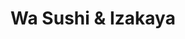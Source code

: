 ---
layout: place
title: "Wa Sushi & Izakaya"
permalink: /california/alhambra/wa-sushi-izakaya.html
stateAbbr: CA
stateName: California
cityName: Alhambra
place_id: ChIJpRUAIQfFwoARpC9v5H9lPbM
photos:
  - name: >-
      places/ChIJpRUAIQfFwoARpC9v5H9lPbM/photos/AUy1YQ0h-f2ABPa7oDdsMO0EZ_vCBDN4sdVN8qFg7Fqkk6I79bP1ZbmQlI7saWA01etWEbvdHsrmezbuEMlSZBIAdJ0ZK1rb0tHUYsBG3sHlKUuwQY1Doq3G7tql2PzDQXCfGLkHgo_XonyqFeRwvOAgPdetJVmhyUgmsItPmp-zgufvEoxJzvaV-2dROOgYBkrJCOXI8KHdHgA95WieGYCPs_IpRNALXZLnE8T4YYBTuQLX4NvzjkwJm3v396CiMLsBKnaa_ImoZ9DUgr1PAWWhW9yEw0XcXNWe64nnPUbmgK6sCe0jNWmTFh6Vg5WVKTRzDZg9bOVYz7iqbLN2-VD9epBjytPT8dRbEvo3l_kqVPpNx9cz6auz3yTJMu0U6SchUCCYHK1qpGBlj-J5vKtbbMo24LKClJJYU8eMR8kiC1r7NH71
    widthPx: 4000
    heightPx: 3000
    authorAttributions:
      - displayName: 박시연
        uri: https://maps.google.com/maps/contrib/108866359803273249499
        photoUri: >-
          https://lh3.googleusercontent.com/a/ACg8ocJ2Yv3J6rsl__dePohpgJ3Kt6aRPUDWJtCuqBOKwmLQKy9LQg=s100-p-k-no-mo
    flagContentUri: >-
      https://www.google.com/local/imagery/report/?cb_client=maps_api_places.places_api&image_key=!1e10!2sCIHM0ogKEICAgID_iPGz-AE&hl=en-US
    googleMapsUri: >-
      https://www.google.com/maps/place//data=!3m4!1e2!3m2!1sCIHM0ogKEICAgID_iPGz-AE!2e10!4m2!3m1!1s0x80c2c507210015a5:0xb33d657fe46f2fa4
  - name: >-
      places/ChIJpRUAIQfFwoARpC9v5H9lPbM/photos/AUy1YQ0GRlh47ofYbqYwZ9swfNPxcC2eM0uMCyojCo5DchprtMGDnLLbYvrYKf6Xkb97CspJnJdY1raHnERvVMk1vkej0n1IhgU38mB68EvpCZdEn7qUmy1Zl1sLPteoM4N6e-svbApvBFWpHVz1s78fO0ZjSlv-WRiiSgTdKT_nlaJDRCnftIWfQcIbttBUrRBnNaRmUbRMvJR8Ihbvgn3dUxDp7lwd7KcT1B7CofvwOBarCNABARy07XmXUgE80Xy_GvS2IplyIdkzBKeygFp4UOHVS6grKmkt9nPZlf12j15RXD9l2mZUFSVul4fNW157Eo2rGKOnlw3nJ596WOcLoDm1GB4wmLHsI2Z19ysI-9ZkeUDod8t_OZjbcismcwoCftOHHDua0viL6ahsWJktkcTXiRVmgCcXPFbiqsPNjmc
    widthPx: 4032
    heightPx: 2236
    authorAttributions:
      - displayName: grace kim
        uri: https://maps.google.com/maps/contrib/114978295446147206711
        photoUri: >-
          https://lh3.googleusercontent.com/a-/ALV-UjXcM6fcscSXNQP1uR6quHFHR1Vk3xX5yhjXfCfZklikaMOH-14E=s100-p-k-no-mo
    flagContentUri: >-
      https://www.google.com/local/imagery/report/?cb_client=maps_api_places.places_api&image_key=!1e10!2sCIHM0ogKEICAgID-wOCbdg&hl=en-US
    googleMapsUri: >-
      https://www.google.com/maps/place//data=!3m4!1e2!3m2!1sCIHM0ogKEICAgID-wOCbdg!2e10!4m2!3m1!1s0x80c2c507210015a5:0xb33d657fe46f2fa4
  - name: >-
      places/ChIJpRUAIQfFwoARpC9v5H9lPbM/photos/AUy1YQ1gAmc-TDuH5EP5aLy6WgUT6yzCCH0sHAEdT-otG9gpu_O4es3u63QJGQ-jtHNK5wBBVQajmGL0MEbgyqkhU8BtKyoNRaqmOfaamX2W54CKH0OIkJAx4ZT23Zo3zCVEdpx2ApVy84BCuzPNE6j8ayDUrXgnlTFXiB0hCudleXTGJX71P-WlnsbVvpnUxh-AnPTUjiqmI01SyrbLqGmkD4WDPKNYC735H5ovjklQntYFNHkez1ZFUnF5s3WyoJ5fm3pAPMSy3HA8v0G7DVy61a5pzSVnwTydWy8RQel8yuPWaCD8P3kWmMoj2efKfPhFJGdjo-T4jvCwU7sfDUiqylcS6EhwQnjc4gSoyFIlVKP-UOk7k2VIuU4CZihMMrBC7tH3Uv8Pdmie9d6bveu53ZYhWKbG521xhnJ-oJSoUQUDdMIA
    widthPx: 3000
    heightPx: 4000
    authorAttributions:
      - displayName: Wa Bang
        uri: https://maps.google.com/maps/contrib/103805377904499073831
        photoUri: >-
          https://lh3.googleusercontent.com/a-/ALV-UjWvyHaKBG4JhFbJuYgOPIdCzEW-10LKMOH2HZsAbUTxMfdzOiY_=s100-p-k-no-mo
    flagContentUri: >-
      https://www.google.com/local/imagery/report/?cb_client=maps_api_places.places_api&image_key=!1e10!2sCIHM0ogKEICAgIDn46C75AE&hl=en-US
    googleMapsUri: >-
      https://www.google.com/maps/place//data=!3m4!1e2!3m2!1sCIHM0ogKEICAgIDn46C75AE!2e10!4m2!3m1!1s0x80c2c507210015a5:0xb33d657fe46f2fa4
  - name: >-
      places/ChIJpRUAIQfFwoARpC9v5H9lPbM/photos/AUy1YQ2Y_K0cVfjvIfBzSleB1kYct-PdlVA7hkGbuFjJQ0ursrEVE5gLaCIgMbS75zg3JhkDb2ngAzJb8i5GnBuNTaKDpQ2BS6Tkj_1gbRQxoYlTIePsN6El_GTYibosa3MQ8km-xn3c4cQL4leaioRyKCS8hMj5Y2vftvb84KSwgUx09zADVf-uok36Q3zL4MebHGeD_s5wAHpc-HWT48N5OxEV2xnxSe-mGac5EgV3lEfO8hV7o_DIasCwFzbQj94DxSIC-GWQIBlHB3iw5D1Q5G3jHajhGGKGbPyPhHlrjRjD5pOcoj1-DlQspeBjctcc4tYiiSeNH-oCa2Bd2URSj7Ilrk8SZrGNSDZ0_5mGgcgHCQ0fw9cEfUazfoJleCFs1TTeReJlzm_LiTyPHMwGN5TpmFk0sLng0r4GW86jGXBnBA
    widthPx: 3000
    heightPx: 4000
    authorAttributions:
      - displayName: Wa Bang
        uri: https://maps.google.com/maps/contrib/103805377904499073831
        photoUri: >-
          https://lh3.googleusercontent.com/a-/ALV-UjWvyHaKBG4JhFbJuYgOPIdCzEW-10LKMOH2HZsAbUTxMfdzOiY_=s100-p-k-no-mo
    flagContentUri: >-
      https://www.google.com/local/imagery/report/?cb_client=maps_api_places.places_api&image_key=!1e10!2sCIHM0ogKEICAgIDn46CmVQ&hl=en-US
    googleMapsUri: >-
      https://www.google.com/maps/place//data=!3m4!1e2!3m2!1sCIHM0ogKEICAgIDn46CmVQ!2e10!4m2!3m1!1s0x80c2c507210015a5:0xb33d657fe46f2fa4
  - name: >-
      places/ChIJpRUAIQfFwoARpC9v5H9lPbM/photos/AUy1YQ3eLVZQl5nzJjwYxIUnTq6WO7_SSwn2U6r69UoQRG1qrcZt3sAnsN1T6oORZFrKiXmvM3JfIIlvvzrLnexXEcx4GZL_9OdmboEKYv4etd4Y4oGnHNikD3tsb0gjsbQHhz1NT5ewFzFC8i9S31jbqqIyeeZ3DsVoCEl0_N8ZoWYyQcc5wly5kLRAdNDgA8KW_6TOiCLJrygLVdRGnq4D-jMohzxZOXg6HLrYrMgksVE_MgWP0Ng0fQXt3J7Dh7I_MpDU7c_YDBPcoBe6W7RIk6WnDzD5bmvw4loahciSueQMexf_3t7yBi2iCWRkT7GfSfTNVBZcsNltdjFsfaSboTVkHH46wMFa_x83-veqxbkQUbis6AiNBxbUtWghlJvIC65rmT8XxzjQ0X5fJuJK1kcSXgZVWHhs1LixhwpD5qDetQ
    widthPx: 4000
    heightPx: 2252
    authorAttributions:
      - displayName: Minh Do
        uri: https://maps.google.com/maps/contrib/101752405122111357849
        photoUri: >-
          https://lh3.googleusercontent.com/a-/ALV-UjVlmMsPsGMmiqcWeUlZB96Gk6PIZuR964tcqiuvhvimlQWp3YLPwg=s100-p-k-no-mo
    flagContentUri: >-
      https://www.google.com/local/imagery/report/?cb_client=maps_api_places.places_api&image_key=!1e10!2sCIHM0ogKEICAgICxtJiHYw&hl=en-US
    googleMapsUri: >-
      https://www.google.com/maps/place//data=!3m4!1e2!3m2!1sCIHM0ogKEICAgICxtJiHYw!2e10!4m2!3m1!1s0x80c2c507210015a5:0xb33d657fe46f2fa4
  - name: >-
      places/ChIJpRUAIQfFwoARpC9v5H9lPbM/photos/AUy1YQ2Ik1Q9VWRM9neubIdDPKYpQSAAmuj5npIiIjaNHixc7XMK6CDDfN4wDKrwJpc605H6JlVJ71woT6EUQroQj-nN-EnTTMdFBFjazASmvlBz3vLo6tnmrAqCP3dW4-GhT15FrStjUxf4-94JM3FNDqolR2hADTgY6UU3CKZVzUHICxA8DmhcN7qodMN4e0_9FmZ0_IHsRjmk2WHh-9XFJaejUYSr9KpFeD1O9St5eOQnTL-1G19gFXXc3ft3kASE5AcCUAayReuIB339H4UY89s3huk9AcKTui1GZCEPOalVThVuE0eweXUPMEWJ46XS4eGwsU959_oSVXb2AwIf95j93-_6rkZp4t8_aqW7-4kZDIZxhRuzkcp4eh58lrEnBmPlFgr2Lc9d7Uu3ezVsgsXIZuEvZVVzYLyUKeINcXQ
    widthPx: 3024
    heightPx: 4032
    authorAttributions:
      - displayName: Anthony Jang
        uri: https://maps.google.com/maps/contrib/108800572037613879683
        photoUri: >-
          https://lh3.googleusercontent.com/a-/ALV-UjX70dl94yyT3cfqf1a0pUBVpfuxWKvQ145j9_9_rAt89Tn0AYqF=s100-p-k-no-mo
    flagContentUri: >-
      https://www.google.com/local/imagery/report/?cb_client=maps_api_places.places_api&image_key=!1e10!2sCIHM0ogKEICAgIC3_rfACA&hl=en-US
    googleMapsUri: >-
      https://www.google.com/maps/place//data=!3m4!1e2!3m2!1sCIHM0ogKEICAgIC3_rfACA!2e10!4m2!3m1!1s0x80c2c507210015a5:0xb33d657fe46f2fa4
  - name: >-
      places/ChIJpRUAIQfFwoARpC9v5H9lPbM/photos/AUy1YQ2j4zLd386-4shs-knQkWFTfvOh6185A-AL02N6yOzSh1rLNVQPOAOYcQfCZKGiip8IKa4QIFEXjhtKVV3IjlSQzV-QhKpQHF2V3rzJa4YET2z3DHMry2O-EhdoOk0dnUiaGVsh8dA8OxvaozgbroC7IkWEyCzDQ4lMwDYc30y3JF8GDMF5jdoP-QCER31vDFctAJc80hFqM0l3cOtg2VOTrqIrLEKI661YRKd5v_fEP0xqEj4VFj5ORU6-67E-5chaemDi71xisTqU9l9IgPqyLz1JxOjckiPw-FlOBv8nNk8Vjm3JLJtJh_ityVjml-hoIP4p_Waz_yflDBP6SdjipS9ANJJ4H-vO_wJ-Qik-chZaKAPYBfrlmE7fiD1_LzMTk-qRnX7lECljCdKOxwNchK1sKVDpYav3QSxW2u4wCrY
    widthPx: 3024
    heightPx: 3024
    authorAttributions:
      - displayName: Y. Rachel Lin
        uri: https://maps.google.com/maps/contrib/101552367042795194026
        photoUri: >-
          https://lh3.googleusercontent.com/a/ACg8ocKGGMynxy6JiaWfN3sJBiaJou0M4TpcMO2NV5PCXRzs98N6uw=s100-p-k-no-mo
    flagContentUri: >-
      https://www.google.com/local/imagery/report/?cb_client=maps_api_places.places_api&image_key=!1e10!2sCIHM0ogKEICAgIDpldP1igE&hl=en-US
    googleMapsUri: >-
      https://www.google.com/maps/place//data=!3m4!1e2!3m2!1sCIHM0ogKEICAgIDpldP1igE!2e10!4m2!3m1!1s0x80c2c507210015a5:0xb33d657fe46f2fa4
  - name: >-
      places/ChIJpRUAIQfFwoARpC9v5H9lPbM/photos/AUy1YQ2e4wk7GekuCu6DvDrQkqlCgEOm3yqVFMTcKF6YiA3twJYFFXZt1WTDWWsrRZipnTDcZHWXciqMpV0HVdzhI-BAiMX49SZUhkAg10Hkvn-G42npX_qQRRcjryW2AkaBF-DY2Ls65wxAwIJkCbVuoCuPe1STAEgYoEFACTo69oZqBuVpjmjjicqWLAE2vXy5tMf3RG1RtWzO5yWe67AK9DwCZHD640aN_QmnWjcBpNH_-RCyDWi77u1yp28j8OlYbheKwb7X9w9dib4paAQBl0BU-X0qMRzmB9z5rV-Ek3SiFg01n5TWj7UEJyfELcU9Q-ql4EqOH0haKJJW2apro3QQYina7PdaP9OL9Ga_ZTI4BRIwUrntK039hoQRd4PGo9UgZ-uEiRFN0u0ie957GEBbn0TDppQE8UeE_QN5HqEfVcE_
    widthPx: 4032
    heightPx: 2565
    authorAttributions:
      - displayName: grace kim
        uri: https://maps.google.com/maps/contrib/114978295446147206711
        photoUri: >-
          https://lh3.googleusercontent.com/a-/ALV-UjXcM6fcscSXNQP1uR6quHFHR1Vk3xX5yhjXfCfZklikaMOH-14E=s100-p-k-no-mo
    flagContentUri: >-
      https://www.google.com/local/imagery/report/?cb_client=maps_api_places.places_api&image_key=!1e10!2sCIHM0ogKEICAgID-wOCb1gE&hl=en-US
    googleMapsUri: >-
      https://www.google.com/maps/place//data=!3m4!1e2!3m2!1sCIHM0ogKEICAgID-wOCb1gE!2e10!4m2!3m1!1s0x80c2c507210015a5:0xb33d657fe46f2fa4
  - name: >-
      places/ChIJpRUAIQfFwoARpC9v5H9lPbM/photos/AUy1YQ2OCvQn9nP9hHC2dUG9AZxnQDsyZjEzwGayg1ATAvFFM0bX9e98Ikcbq2fyVhDkJzkqd5hT3kotassPTngyyk7FWbN4Lz_6g5y_paa2YDCyCLF4scWzo0OvX2-gMkbn805ht1RzQtcUhKiF142uJz5_EWNcErnkd_nQZm5lOd4qpAbItkzKlMerbUTOwbMGwpqxoKpSFFoIaVd79J6O-pD-hmotVWAv1Rr2DUJBaQJ9DjvDUD7DtZUMnb-EYLeOBWw0A-ReImlC90Jt5IdkQckVLkZBUZ_OTRbkXn6Zzy02zt8tNG5POVvLRK4qjSxlBhjDnByTjrRjVxB_RXO1hZ3oXU2l-yyj4DgolBbFtrP9xNMvGYtYt9RDJL85dpgC7u0r4C-j_ptXjVnzFnocNVD2Co1XjUekhgS78jnbwVUwUw
    widthPx: 3456
    heightPx: 3456
    authorAttributions:
      - displayName: Hana Lee
        uri: https://maps.google.com/maps/contrib/108796519718880225940
        photoUri: >-
          https://lh3.googleusercontent.com/a/ACg8ocLC1_tnp-HqOU3CiYRKTZ6x7GVCqghzjW6ZtAmODZ_TNcJEZg=s100-p-k-no-mo
    flagContentUri: >-
      https://www.google.com/local/imagery/report/?cb_client=maps_api_places.places_api&image_key=!1e10!2sCIHM0ogKEICAgIDum56Idg&hl=en-US
    googleMapsUri: >-
      https://www.google.com/maps/place//data=!3m4!1e2!3m2!1sCIHM0ogKEICAgIDum56Idg!2e10!4m2!3m1!1s0x80c2c507210015a5:0xb33d657fe46f2fa4
  - name: >-
      places/ChIJpRUAIQfFwoARpC9v5H9lPbM/photos/AUy1YQ3JcqYkhWOiMLFVBmUyJaJYjfRSeh9zlhcL_2NRjAM0WjoyKUyacpejYDRdhStCuHFCr2kUfp2737szmgMmyVFiG4TyK1fGj1LGZwC1lds9lCnbke4ArQ0p2MkEsxFjxbAAP6yxGoHYMsQT1bp1U8f24rbQ_NEZcd4lk0yfIyE0tHQWwbh9jo5dMWdov7zGaH6touIvy77HFbp605tu4snLZt4vB5xYP6Jizg1fPD601-f9ZU8KFmIonEL91-06pJXk9m4M78r2wNxFCRCY2YoiUqMbQykzwm-sx_Jci7g9aFGS_n8BAK0nUJIY-l_z0uIE7Yrv-hNdg82r7Eh0TdZzksVBWdnKp1fX71wsvlAXR1t3FADOuNkjoUlPOFbsqib4BaMCVHUwS6_ayCWBI96jlge8MsY5yd2P6BUr7fBk1Q
    widthPx: 3000
    heightPx: 4000
    authorAttributions:
      - displayName: Wa Bang
        uri: https://maps.google.com/maps/contrib/103805377904499073831
        photoUri: >-
          https://lh3.googleusercontent.com/a-/ALV-UjWvyHaKBG4JhFbJuYgOPIdCzEW-10LKMOH2HZsAbUTxMfdzOiY_=s100-p-k-no-mo
    flagContentUri: >-
      https://www.google.com/local/imagery/report/?cb_client=maps_api_places.places_api&image_key=!1e10!2sCIHM0ogKEICAgIDn46CJRw&hl=en-US
    googleMapsUri: >-
      https://www.google.com/maps/place//data=!3m4!1e2!3m2!1sCIHM0ogKEICAgIDn46CJRw!2e10!4m2!3m1!1s0x80c2c507210015a5:0xb33d657fe46f2fa4
address: 1132 N Garfield Ave, Alhambra, CA 91801, USA
street: 1132 N Garfield Ave
city: Alhambra
state: CA
zip: '91801'
country: USA
neighborhood: null
latitude: '34.105774'
longitude: '-118.134397'
accessibility_options:
  wheelchairAccessibleParking: true
  wheelchairAccessibleEntrance: true
  wheelchairAccessibleRestroom: true
  wheelchairAccessibleSeating: true
business_status: OPERATIONAL
name: Wa Sushi & Izakaya
google_maps_links:
  directionsUri: >-
    https://www.google.com/maps/dir//''/data=!4m7!4m6!1m1!4e2!1m2!1m1!1s0x80c2c507210015a5:0xb33d657fe46f2fa4!3e0
  placeUri: https://maps.google.com/?cid=12915590906336194468
  writeAReviewUri: >-
    https://www.google.com/maps/place//data=!4m3!3m2!1s0x80c2c507210015a5:0xb33d657fe46f2fa4!12e1
  reviewsUri: >-
    https://www.google.com/maps/place//data=!4m4!3m3!1s0x80c2c507210015a5:0xb33d657fe46f2fa4!9m1!1b1
  photosUri: >-
    https://www.google.com/maps/place//data=!4m3!3m2!1s0x80c2c507210015a5:0xb33d657fe46f2fa4!10e5
primary_type: Sushi Restaurant
opening_hours:
  regular: null
  current: null
secondary_opening_hours:
  regular:
    weekdayDescriptions: null
    type: null
  current:
    weekdayDescriptions: null
    type: null
phone: null
price_level: null
price_range: null
rating: null
rating_count: 0
website: null
description: null
reviews: null
parking_options: null
payment_options: null
allow_dogs: null
curbside_pickup: null
delivery: null
dine_in: null
good_for_children: null
good_for_groups: null
good_for_sports: null
live_music: null
menu_for_children: null
outdoor_seating: null
reservable: null
restroom: null
serves_beer: null
serves_breakfast: null
serves_brunch: null
serves_cocktails: null
serves_coffee: null
serves_dinner: null
serves_dessert: null
serves_lunch: null
serves_vegetarian_food: null
serves_wine: null
takeout: null
slug: Wa-Sushi-and-Izakaya

---